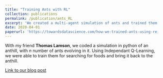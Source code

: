 ```yaml
---
title: "Training Ants with RL"
collection: publications
permalink: /publication/ants_RL
excerpt: 'We created a multi-agent simulation of ants and trained them to search for food using RL.'
date: 2020-04-01
paperurl: 'https://towardsdatascience.com/how-we-trained-ants-using-reinforcement-learning-7ec651c08cc0'
---
```

With my friend **Thomas Lamson**, we coded a simulation in python of an anthill, with *n* number of ants evolving in it.
Using Independant Q-Learning, we were able to train them for searching for foods and bring it back to the anthill.

[Link to our blog post](https://towardsdatascience.com/how-we-trained-ants-using-reinforcement-learning-7ec651c08cc0)
